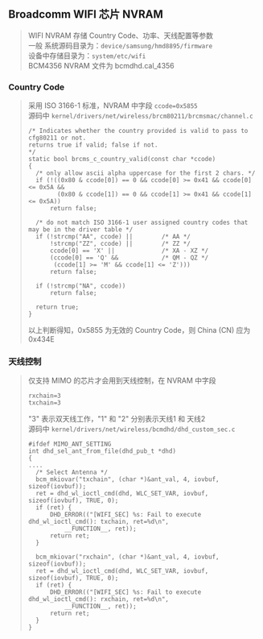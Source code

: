 ## Broadcomm WIFI 芯片 NVRAM
>WIFI NVRAM 存储 Country Code、功率、天线配置等参数  
一般 系统源码目录为：`device/samsung/hmd8895/firmware`  
设备中存储目录为：`system/etc/wifi`  
BCM4356 NVRAM 文件为 bcmdhd.cal_4356

### Country Code
>采用 ISO 3166-1 标准，NVRAM 中字段  `ccode=0x5855`  
源码中 `kernel/drivers/net/wireless/brcm80211/brcmsmac/channel.c`  
>```
>/* Indicates whether the country provided is valid to pass to cfg80211 or not.
> returns true if valid; false if not.
> */
>static bool brcms_c_country_valid(const char *ccode)
>{
>	/* only allow ascii alpha uppercase for the first 2 chars. */
>	if (!((0x80 & ccode[0]) == 0 && ccode[0] >= 0x41 && ccode[0] <= 0x5A &&
>	      (0x80 & ccode[1]) == 0 && ccode[1] >= 0x41 && ccode[1] <= 0x5A))
>		return false;
>
>	/* do not match ISO 3166-1 user assigned country codes that may be in the driver table */
>	if (!strcmp("AA", ccode) ||        /* AA */
>	    !strcmp("ZZ", ccode) ||        /* ZZ */
>	    ccode[0] == 'X' ||             /* XA - XZ */
>	    (ccode[0] == 'Q' &&            /* QM - QZ */
>	     (ccode[1] >= 'M' && ccode[1] <= 'Z')))
>		return false;
>
>	if (!strcmp("NA", ccode))
>		return false;
>
>	return true;
>}
>```  
>以上判断得知，0x5855 为无效的 Country Code，则 China (CN) 应为 0x434E  
### 天线控制
>仅支持 MIMO 的芯片才会用到天线控制，在 NVRAM 中字段  
>```
>rxchain=3
>txchain=3
>```
>"3" 表示双天线工作，"1" 和 "2" 分别表示天线1 和 天线2  
源码中 `kernel/drivers/net/wireless/bcmdhd/dhd_custom_sec.c`  
>```
>#ifdef MIMO_ANT_SETTING
>int dhd_sel_ant_from_file(dhd_pub_t *dhd)
>{
>....
>	/* Select Antenna */
>	bcm_mkiovar("txchain", (char *)&ant_val, 4, iovbuf, sizeof(iovbuf));
>	ret = dhd_wl_ioctl_cmd(dhd, WLC_SET_VAR, iovbuf, sizeof(iovbuf), TRUE, 0);
>	if (ret) {
>		DHD_ERROR(("[WIFI_SEC] %s: Fail to execute dhd_wl_ioctl_cmd(): txchain, ret=%d\n",
>			__FUNCTION__, ret));
>		return ret;
>	}
>
>	bcm_mkiovar("rxchain", (char *)&ant_val, 4, iovbuf, sizeof(iovbuf));
>	ret = dhd_wl_ioctl_cmd(dhd, WLC_SET_VAR, iovbuf, sizeof(iovbuf), TRUE, 0);
>	if (ret) {
>		DHD_ERROR(("[WIFI_SEC] %s: Fail to execute dhd_wl_ioctl_cmd(): rxchain, ret=%d\n",
>			__FUNCTION__, ret));
>		return ret;
>	}
>}
